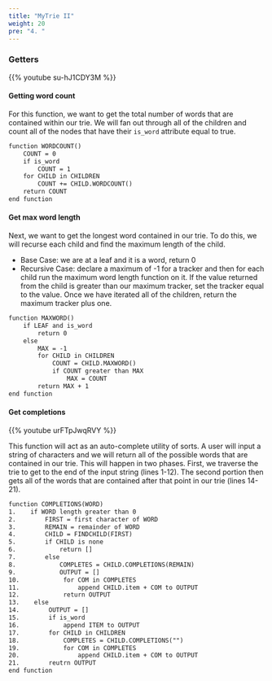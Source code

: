 ```yaml
---
title: "MyTrie II"
weight: 20
pre: "4. "
---
```

### Getters 

{{% youtube su-hJ1CDY3M %}}


#### Getting word count 
For this function, we want to get the total number of words that are contained within our trie. We will fan out through all of the children and count all of the nodes that have their `is_word` attribute equal to true. 

```tex
function WORDCOUNT()
    COUNT = 0
    if is_word
        COUNT = 1
    for CHILD in CHILDREN
        COUNT += CHILD.WORDCOUNT()
    return COUNT
end function
```

#### Get max word length 
Next, we want to get the longest word contained in our trie. To do this, we will recurse each child and find the maximum length of the child. 
- Base Case: we are at a leaf and it is a word, return 0
- Recursive Case: declare a maximum of -1 for a tracker and then for each child run the maximum word length function on it. If the value returned from the child is greater than our maximum tracker, set the tracker equal to the value. Once we have iterated all of the children, return the maximum tracker plus one. 

```tex
function MAXWORD()
    if LEAF and is_word
        return 0
    else
        MAX = -1
        for CHILD in CHILDREN
            COUNT = CHILD.MAXWORD()
            if COUNT greater than MAX
                MAX = COUNT
        return MAX + 1
end function
```

#### Get completions 

{{% youtube urFTpJwqRVY %}}


This function will act as an auto-complete utility of sorts. A user will input a string of characters and we will return all of the possible words that are contained in our trie. This will happen in two phases. First, we traverse the trie to get to the end of the input string (lines 1-12). The second portion then gets all of the words that are contained after that point in our trie (lines 14-21).

```tex
function COMPLETIONS(WORD)
1.    if WORD length greater than 0
2.        FIRST = first character of WORD
3.        REMAIN = remainder of WORD
4.        CHILD = FINDCHILD(FIRST)
5.        if CHILD is none
6.            return []
7.        else
8.            COMPLETES = CHILD.COMPLETIONS(REMAIN)
9.            OUTPUT = []
10.            for COM in COMPLETES
11.                append CHILD.item + COM to OUTPUT
12.            return OUTPUT
13.    else
14.        OUTPUT = []
15.        if is_word
16.            append ITEM to OUTPUT
17.        for CHILD in CHILDREN
18.            COMPLETES = CHILD.COMPLETIONS("")
19.            for COM in COMPLETES
20.                append CHILD.item + COM to OUTPUT
21.        reutrn OUTPUT
end function
```
